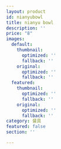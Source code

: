 ```yaml
---
layout: product
id: nianyubowl
title: nianyu bowl
description: ''
price: "8"
images:
  default:
    thumbnail:
      optimized: ''
      fallback: ''
    original:
      optimized: ''
      fallback: ''
  featured:
    thumbnail:
      optimized: ''
      fallback: ''
    original:
      optimized: ''
      fallback: ''
category: 餐具
featured: false
section: ''

---
```

